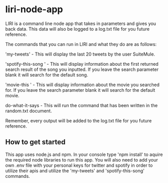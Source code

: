 # liri-node-app

LIRI is a command line node app that takes in parameters and gives you back data. This data will also be logged to a log.txt file for you future reference.

The commands that you can run in LIRI and what they do are as follows:

'my-tweets' - This will display the last 20 tweets by the user SuiteMule.

'spotify-this-song <song name here>' - This will display information about the first returned search result of the song you inputted. If you leave the search parameter blank it will search for the default song.

'movie-this <movie name here>' - This will display information about the movie you searched for. If you leave the search parameter blank it will search for the default movie.

do-what-it-says - This will run the command that has been written in the random.txt document.

Remember, every output will be added to the log.txt file for you future reference.

## How to get started
This app uses node.js and npm. In your console type 'npm install' to aquire the required node libraries to run this app. You will also need to add your own .env file with your personal keys for twitter and spotify in order to utilize their apis and utilize the 'my-tweets' and 'spotify-this-song' commands.